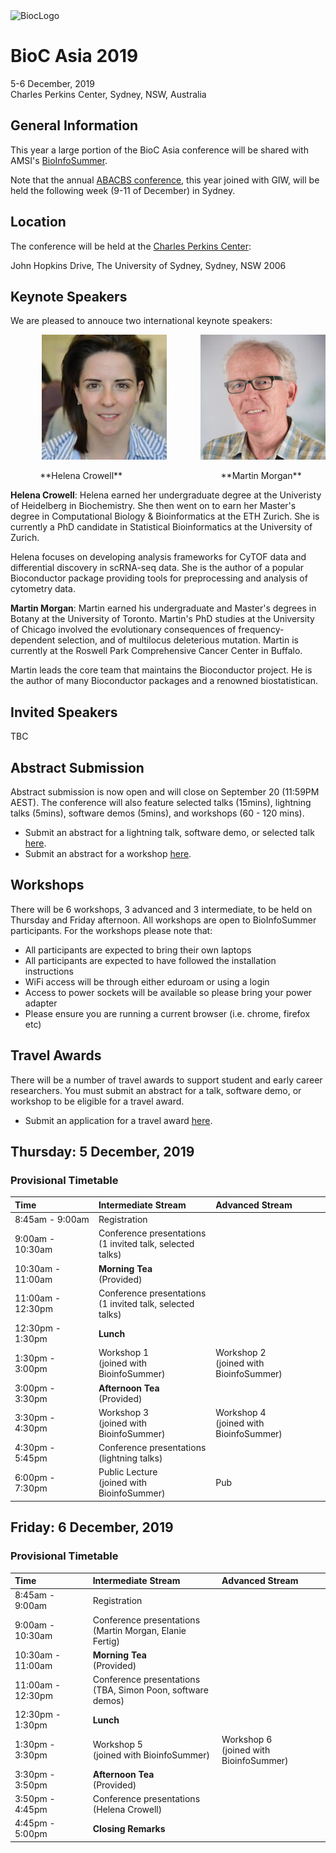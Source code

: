 <img src="https://bioconductor.org/images/logo_bioconductor.gif" alt="BiocLogo">

# BioC Asia 2019

5-6 December, 2019  
Charles Perkins Center, Sydney, NSW, Australia  

## General Information

This year a large portion of the BioC Asia conference will be shared with AMSI's
[BioInfoSummer](https://bis.amsi.org.au/). 

Note that the annual [ABACBS conference](https://www.abacbs.org/conference2019/about),
this year joined with GIW, will be held the following week (9-11 of December) in Sydney.

## Location

The conference will be held at the [Charles Perkins Center](https://sydney.edu.au/charles-perkins-centre/):

John Hopkins Drive, 
The University of Sydney,
Sydney, NSW 2006

## Keynote Speakers

We are pleased to annouce two international keynote speakers:

<p float="left">
  <img src="images/helena.jpeg" width="200" hspace="50" title="Helena Crowell"/>
  <img src="images/martin_morgan.jpg" width="200" title="Martin Morgan"/> 
</p>
&nbsp; &nbsp; &nbsp; &nbsp; &nbsp; &nbsp;  **Helena Crowell**  &nbsp;&nbsp;&nbsp;&nbsp;&nbsp;&nbsp;&nbsp;&nbsp;&nbsp;&nbsp;&nbsp;&nbsp;&nbsp;&nbsp;&nbsp;
&nbsp;&nbsp;&nbsp;&nbsp;&nbsp;&nbsp;&nbsp;&nbsp;&nbsp;&nbsp;&nbsp;&nbsp;&nbsp;&nbsp;
&nbsp;&nbsp;&nbsp;&nbsp;&nbsp;&nbsp;&nbsp;&nbsp;**Martin Morgan**

**Helena Crowell**: Helena earned her undergraduate degree at the Univeristy of Heidelberg in 
Biochemistry. She then went on to earn her Master's degree in Computational Biology & Bioinformatics 
at the ETH Zurich. She is currently a PhD candidate in Statistical Bioinformatics at the University of
Zurich.

Helena focuses on developing analysis frameworks for CyTOF data and differential discovery in scRNA-seq data. She is the author of a popular Bioconductor package providing tools for preprocessing and analysis of cytometry data.

**Martin Morgan**: Martin earned his undergraduate and Master's degrees in Botany at the University of Toronto. Martin's PhD studies at the University of Chicago involved the evolutionary consequences of frequency-dependent selection, and of multilocus deleterious mutation. Martin is currently at the Roswell Park Comprehensive Cancer Center in Buffalo.

Martin leads the core team that maintains the Bioconductor project. He is the author of many Bioconductor packages and a renowned biostatistican.

## Invited Speakers

TBC

## Abstract Submission

Abstract submission is now open and will close on September 20 (11:59PM AEST).
The conference will also feature selected talks (15mins), lightning talks (5mins), software demos (5mins), and workshops (60 - 120 mins). 

- Submit an abstract for a lightning talk, software demo, or selected talk [here](https://docs.google.com/forms/d/e/1FAIpQLScr9cwCXeMhjvixh38u2H84Xa43ThDhrhuYLCH-BWuN5uFXJA/viewform?usp=sf_link).
- Submit an abstract for a workshop [here](https://docs.google.com/forms/d/e/1FAIpQLSceksMuiS7cGFv2Ms0B3hSx-QC8zuEfgEEbu51293Kv6o0xEQ/viewform?usp=sf_link).

## Workshops

There will be 6 workshops, 3 advanced and 3 intermediate, to be held on Thursday
and Friday afternoon. All workshops are open to BioInfoSummer participants. For 
the workshops please note that:

- All participants are expected to bring their own laptops
- All participants are expected to have followed the installation instructions 
- WiFi access will be through either eduroam or using a login
- Access to power sockets will be available so please bring your power adapter
- Please ensure you are running a current browser (i.e. chrome, firefox etc)

## Travel Awards

There will be a number of travel awards to support student and early career researchers.
You must submit an abstract for a talk, software demo, or workshop to be eligible for a travel award.

- Submit an application for a travel award [here](https://docs.google.com/forms/d/e/1FAIpQLSdFR0c-eq5RLMeV0AtA4xTwqEeKp-trmhzEkdxdvKOCqnxfvg/viewform?usp=sf_link).

## Thursday: 5 December, 2019

### Provisional Timetable

| Time | Intermediate Stream | Advanced Stream |
|:--------------- |:----------------------------- |:----------------------------- |
| 8:45am - 9:00am | Registration <br> |
| 9:00am - 10:30am | Conference presentations <br> (1 invited talk, selected talks)|
| 10:30am - 11:00am | **Morning Tea** <br> (Provided) |
| 11:00am - 12:30pm | Conference presentations <br> (1 invited talk, selected talks)|
| 12:30pm - 1:30pm | **Lunch**  | |
| 1:30pm - 3:00pm | Workshop 1 <br> (joined with BioinfoSummer) | Workshop 2 <br> (joined with BioinfoSummer) |
| 3:00pm - 3:30pm | **Afternoon Tea** <br> (Provided) | |
| 3:30pm - 4:30pm | Workshop 3 <br> (joined with BioinfoSummer) | Workshop 4 <br> (joined with BioinfoSummer) |
| 4:30pm - 5:45pm | Conference presentations <br> (lightning talks)|
| 6:00pm - 7:30pm | Public Lecture <br> (joined with BioinfoSummer) | Pub <br> |

## Friday: 6 December, 2019

### Provisional Timetable

| Time | Intermediate Stream | Advanced Stream |
|:--------------- |:----------------------------- |:----------------------------- |
| 8:45am - 9:00am | Registration <br> |
| 9:00am - 10:30am | Conference presentations <br> (Martin Morgan, Elanie Fertig)|
| 10:30am - 11:00am | **Morning Tea** <br> (Provided) |
| 11:00am - 12:30pm | Conference presentations <br> (TBA, Simon Poon, software demos)|
| 12:30pm - 1:30pm | **Lunch**  | |
| 1:30pm - 3:30pm | Workshop 5 <br> (joined with BioinfoSummer) | Workshop 6 <br> (joined with BioinfoSummer) |
| 3:30pm - 3:50pm | **Afternoon Tea** <br> (Provided) | |
| 3:50pm - 4:45pm | Conference presentations <br> (Helena Crowell)|
| 4:45pm - 5:00pm | **Closing Remarks** |

